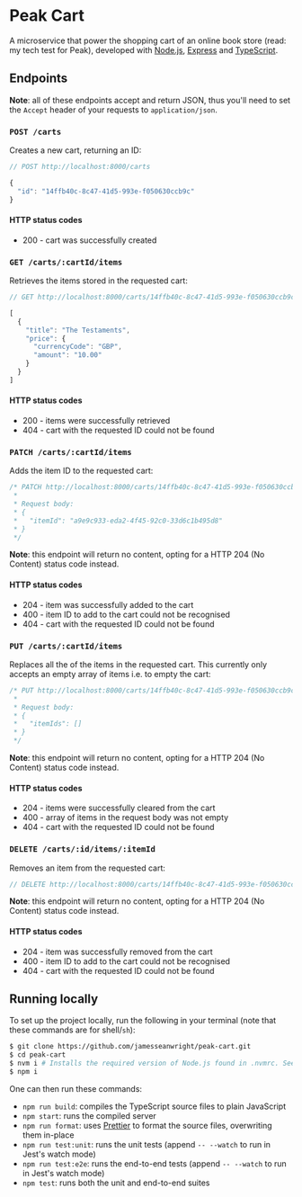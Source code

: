 # Peak Cart

A microservice that power the shopping cart of an online book store (read: my tech test for Peak), developed with [Node.js](https://nodejs.org/en/), [Express](https://expressjs.com/) and [TypeScript](https://www.typescriptlang.org/).

## Endpoints

**Note**: all of these endpoints accept and return JSON, thus you'll need to set the `Accept` header of your requests to `application/json`.

### `POST /carts`

Creates a new cart, returning an ID:

```js
// POST http://localhost:8000/carts

{
  "id": "14ffb40c-8c47-41d5-993e-f050630ccb9c"
}
```

#### HTTP status codes

* 200 - cart was successfully created

### `GET /carts/:cartId/items`

Retrieves the items stored in the requested cart:

```js
// GET http://localhost:8000/carts/14ffb40c-8c47-41d5-993e-f050630ccb9c/items

[
  {
    "title": "The Testaments",
    "price": {
      "currencyCode": "GBP",
      "amount": "10.00"
    }
  }
]
```

#### HTTP status codes

* 200 - items were successfully retrieved
* 404 - cart with the requested ID could not be found

### `PATCH /carts/:cartId/items`

Adds the item ID to the requested cart:

```js
/* PATCH http://localhost:8000/carts/14ffb40c-8c47-41d5-993e-f050630ccb9c/items
 *
 * Request body:
 * {
 *   "itemId": "a9e9c933-eda2-4f45-92c0-33d6c1b495d8"
 * }
 */
```

**Note**: this endpoint will return no content, opting for a HTTP 204 (No Content) status code instead.

#### HTTP status codes

* 204 - item was successfully added to the cart
* 400 - item ID to add to the cart could not be recognised
* 404 - cart with the requested ID could not be found

### `PUT /carts/:cartId/items`

Replaces all the of the items in the requested cart. This currently only accepts an empty array of items i.e. to empty the cart:

```js
/* PUT http://localhost:8000/carts/14ffb40c-8c47-41d5-993e-f050630ccb9c/items
 *
 * Request body:
 * {
 *   "itemIds": []
 * }
 */
```

**Note**: this endpoint will return no content, opting for a HTTP 204 (No Content) status code instead.

#### HTTP status codes

* 204 - items were successfully cleared from the cart
* 400 - array of items in the request body was not empty
* 404 - cart with the requested ID could not be found

### `DELETE /carts/:id/items/:itemId`

Removes an item from the requested cart:

```js
// DELETE http://localhost:8000/carts/14ffb40c-8c47-41d5-993e-f050630ccb9c/items/a9e9c933-eda2-4f45-92c0-33d6c1b495d8
```

**Note**: this endpoint will return no content, opting for a HTTP 204 (No Content) status code instead.

#### HTTP status codes

* 204 - item was successfully removed from the cart
* 400 - item ID to add to the cart could not be recognised
* 404 - cart with the requested ID could not be found

## Running locally

To set up the project locally, run the following in your terminal (note that these commands are for shell/`sh`):

```sh
$ git clone https://github.com/jamesseanwright/peak-cart.git
$ cd peak-cart
$ nvm i # Installs the required version of Node.js found in .nvmrc. See https://github.com/nvm-sh/nvm
$ npm i
```

One can then run these commands:

* `npm run build`: compiles the TypeScript source files to plain JavaScript
* `npm start`: runs the compiled server
* `npm run format`: uses [Prettier](https://prettier.io/) to format the source files, overwriting them in-place
* `npm run test:unit`: runs the unit tests (append `-- --watch` to run in Jest's watch mode)
* `npm run test:e2e`: runs the end-to-end tests (append `-- --watch` to run in Jest's watch mode)
* `npm test`: runs both the unit and end-to-end suites